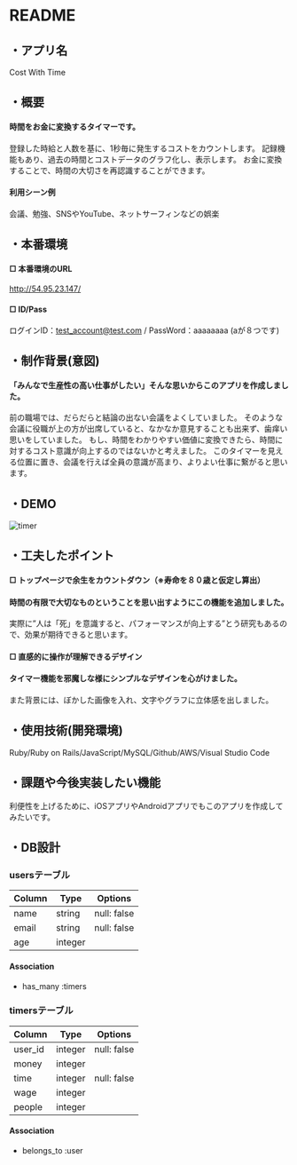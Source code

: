 # README

## ・アプリ名
Cost With Time

## ・概要
#### 時間をお金に変換するタイマーです。
登録した時給と人数を基に、1秒毎に発生するコストをカウントします。
記録機能もあり、過去の時間とコストデータのグラフ化し、表示します。
お金に変換することで、時間の大切さを再認識することができます。

#### 利用シーン例
会議、勉強、SNSやYouTube、ネットサーフィンなどの娯楽

## ・本番環境
#### □ 本番環境のURL
http://54.95.23.147/
#### □ ID/Pass
ログインID：test_account@test.com  /  PassWord：aaaaaaaa (aが８つです)

## ・制作背景(意図)
#### 「みんなで生産性の高い仕事がしたい」そんな思いからこのアプリを作成しました。
前の職場では、だらだらと結論の出ない会議をよくしていました。
そのような会議に役職が上の方が出席していると、なかなか意見することも出来ず、歯痒い思いをしていました。
もし、時間をわかりやすい価値に変換できたら、時間に対するコスト意識が向上するのではないかと考えました。
このタイマーを見える位置に置き、会議を行えば全員の意識が高まり、よりよい仕事に繋がると思います。

## ・DEMO
![timer](https://gyazo.com/b6ab0e516c6b4dba9c7c00d5fa705fb6
)

## ・工夫したポイント
#### □ トップページで余生をカウントダウン（※寿命を８０歳と仮定し算出）
#### 時間の有限で大切なものということを思い出すようにこの機能を追加しました。
実際に”人は「死」を意識すると、パフォーマンスが向上する”とう研究もあるので、効果が期待できると思います。

#### □ 直感的に操作が理解できるデザイン
#### タイマー機能を邪魔しな様にシンプルなデザインを心がけました。
また背景には、ぼかした画像を入れ、文字やグラフに立体感を出しました。

## ・使用技術(開発環境)
Ruby/Ruby on Rails/JavaScript/MySQL/Github/AWS/Visual Studio Code

## ・課題や今後実装したい機能
利便性を上げるために、iOSアプリやAndroidアプリでもこのアプリを作成してみたいです。

## ・DB設計

### usersテーブル

|Column|Type|Options|
|------|----|-------|
|name|string|null: false|
|email|string|null: false|
|age|integer||

#### Association
- has_many :timers   

### timersテーブル

|Column|Type|Options|
|------|----|-------|
|user_id|integer|null: false|
|money|integer||
|time|integer|null: false|
|wage|integer||
|people|integer||

#### Association
- belongs_to :user